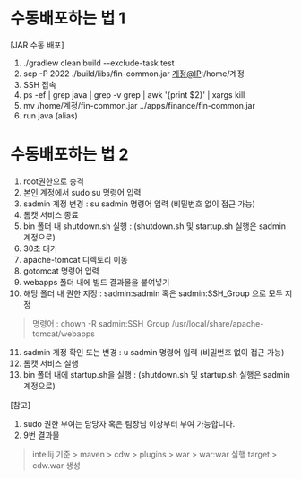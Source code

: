 # 수동배포하는 법 1

[JAR 수동 배포]

1. ./gradlew clean build --exclude-task test
2. scp -P 2022 ./build/libs/fin-common.jar [계정@IP](mailto:계정@IP):/home/계정
3. SSH 접속
4. ps -ef | grep java | grep -v grep | awk '{print $2}' | xargs kill
5. mv /home/계정/fin-common.jar ../apps/finance/fin-common.jar
6. run java (alias)


# 수동배포하는 법 2
1. root권한으로 승격 
2. 본인 계정에서 sudo su 명령어 입력
3. sadmin 계정 변경 : su sadmin 명령어 입력 (비밀번호 없이 접근 가능)
4. 톰캣 서비스 종료
5. bin 폴더 내 shutdown.sh 실행 : (shutdown.sh 및 startup.sh 실행은 sadmin 계정으로)
6. 30초 대기
7. apache-tomcat 디렉토리 이동
8. gotomcat 명령어 입력
9. webapps 폴더 내에 빌드 결과물을 붙여넣기
10. 해당 폴더 내 권한 지정 : sadmin:sadmin 혹은 sadmin:SSH_Group 으로 모두 지정
> 명령어 : chown -R sadmin:SSH_Group /usr/local/share/apache-tomcat/webapps
11. sadmin 계정 확인 또는 변경 : u sadmin 명령어 입력 (비밀번호 없이 접근 가능)
12. 톰캣 서비스 실행
13. bin 폴더 내에 startup.sh을 실행 : (shutdown.sh 및 startup.sh 실행은 sadmin 계정으로)

[참고]
1. sudo 권한 부여는 담당자 혹은 팀장님 이상부터 부여 가능합니다.
2. 9번 결과물 
> intellij 기준 > maven > cdw > plugins > war > war:war 실행
> target > cdw.war 생성 
